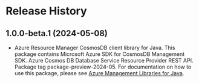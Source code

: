 # Release History

## 1.0.0-beta.1 (2024-05-08)

- Azure Resource Manager CosmosDB client library for Java. This package contains Microsoft Azure SDK for CosmosDB Management SDK. Azure Cosmos DB Database Service Resource Provider REST API. Package tag package-preview-2024-05. For documentation on how to use this package, please see [Azure Management Libraries for Java](https://aka.ms/azsdk/java/mgmt).
